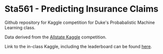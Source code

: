 # Sta561 - Predicting Insurance Claims

Github repository for Kaggle competition for Duke's Probabalistic Machine Learning class.

Data derived from the [Allstate Kaggle](https://www.kaggle.com/c/allstate-claims-severity) competition. 

Link to the in-class Kaggle, including the leaderboard can be found [here](https://inclass.kaggle.com/c/duke-machine-learning).
